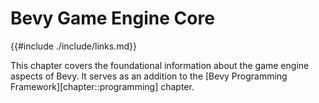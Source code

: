 # Bevy Game Engine Core

{{#include ./include/links.md}}

This chapter covers the foundational information about the game engine aspects of Bevy.
It serves as an addition to the [Bevy Programming Framework][chapter::programming] chapter.
